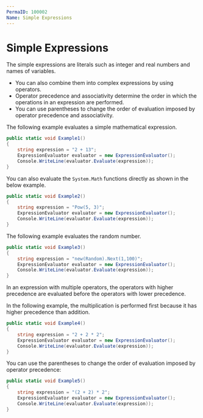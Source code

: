 ```yaml
---
PermaID: 100002
Name: Simple Expressions
---
```


# Simple Expressions

The simple expressions are literals such as integer and real numbers and names of variables. 

 - You can also combine them into complex expressions by using operators. 
 - Operator precedence and associativity determine the order in which the operations in an expression are performed. 
 - You can use parentheses to change the order of evaluation imposed by operator precedence and associativity.

The following example evaluates a simple mathematical expression.

```csharp
public static void Example1()
{
    string expression = "2 + 13";
    ExpressionEvaluator evaluator = new ExpressionEvaluator();
    Console.WriteLine(evaluator.Evaluate(expression));
}
```

You can also evaluate the `System.Math` functions directly as shown in the below example.

```csharp
public static void Example2()
{
    string expression = "Pow(5, 3)";
    ExpressionEvaluator evaluator = new ExpressionEvaluator();
    Console.WriteLine(evaluator.Evaluate(expression));
}
```

The following example evaluates the random number.

```csharp
public static void Example3()
{
    string expression = "new(Random).Next(1,100)";
    ExpressionEvaluator evaluator = new ExpressionEvaluator();
    Console.WriteLine(evaluator.Evaluate(expression));
}
```

In an expression with multiple operators, the operators with higher precedence are evaluated before the operators with lower precedence. 

In the following example, the multiplication is performed first because it has higher precedence than addition.

```csharp
public static void Example4()
{
    string expression = "2 + 2 * 2";
    ExpressionEvaluator evaluator = new ExpressionEvaluator();
    Console.WriteLine(evaluator.Evaluate(expression));
}
```

You can use the parentheses to change the order of evaluation imposed by operator precedence:

```csharp
public static void Example5()
{
    string expression = "(2 + 2) * 2";
    ExpressionEvaluator evaluator = new ExpressionEvaluator();
    Console.WriteLine(evaluator.Evaluate(expression));
}
```
